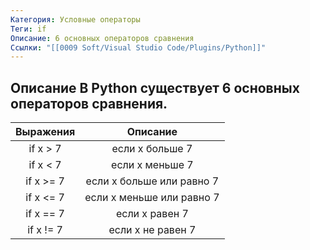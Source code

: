 ```yaml
---
Категория: Условные операторы
Теги: if
Описание: 6 основных операторов сравнения
Ссылки: "[[0009 Soft/Visual Studio Code/Plugins/Python]]"
---
```


## Описание В Python существует 6 основных операторов сравнения.


| Выражения |         Описание          |
|:---------:|:-------------------------:|
| if x > 7  |      если x больше 7      |
| if x < 7  |      если x меньше 7      |
| if x >= 7 | если x больше или равно 7 |
| if x <= 7 | если x меньше или равно 7 |
| if x == 7 |      если x равен 7       |
| if x != 7 |     если x не равен 7     | 

